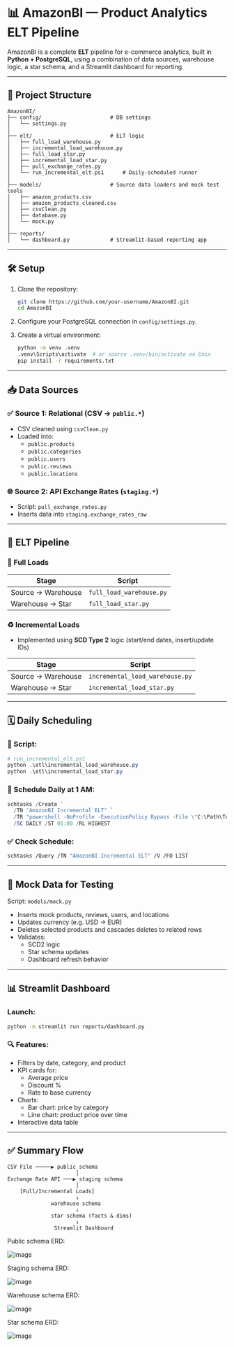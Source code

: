 # 📊 AmazonBI — Product Analytics ELT Pipeline

AmazonBI is a complete **ELT** pipeline for e-commerce analytics, built in **Python + PostgreSQL**, using a combination of data sources, warehouse logic, a star schema, and a Streamlit dashboard for reporting.

---

## 📁 Project Structure

```
AmazonBI/
├── config/                      # DB settings
│   └── settings.py
│
├── elt/                         # ELT logic
│   ├── full_load_warehouse.py
│   ├── incremental_load_warehouse.py
│   ├── full_load_star.py
│   ├── incremental_load_star.py
│   ├── pull_exchange_rates.py
│   └── run_incremental_elt.ps1      # Daily-scheduled runner
│
├── models/                      # Source data loaders and mock test tools
│   ├── amazon_products.csv
│   ├── amazon_products_cleaned.csv
│   ├── csvClean.py
│   ├── database.py
│   └── mock.py
│
├── reports/
│   └── dashboard.py             # Streamlit-based reporting app
```

---

## 🛠️ Setup

1. Clone the repository:

   ```bash
   git clone https://github.com/your-username/AmazonBI.git
   cd AmazonBI
   ```

2. Configure your PostgreSQL connection in `config/settings.py`.

3. Create a virtual environment:
   ```bash
   python -m venv .venv
   .venv\Scripts\activate  # or source .venv/bin/activate on Unix
   pip install -r requirements.txt
   ```

---

## 📥 Data Sources

### ✅ Source 1: Relational (CSV → `public.*`)

- CSV cleaned using `csvClean.py`
- Loaded into:
  - `public.products`
  - `public.categories`
  - `public.users`
  - `public.reviews`
  - `public.locations`

### 🌐 Source 2: API Exchange Rates (`staging.*`)

- Script: `pull_exchange_rates.py`
- Inserts data into `staging.exchange_rates_raw`

---

## 🔄 ELT Pipeline

### 🧱 Full Loads

| Stage              | Script                   |
| ------------------ | ------------------------ |
| Source → Warehouse | `full_load_warehouse.py` |
| Warehouse → Star   | `full_load_star.py`      |

### ♻️ Incremental Loads

- Implemented using **SCD Type 2** logic (start/end dates, insert/update IDs)

| Stage              | Script                          |
| ------------------ | ------------------------------- |
| Source → Warehouse | `incremental_load_warehouse.py` |
| Warehouse → Star   | `incremental_load_star.py`      |

---

## 🗓️ Daily Scheduling

### 🔁 Script:

```ps1
# run_incremental_elt.ps1
python .\etl\incremental_load_warehouse.py
python .\etl\incremental_load_star.py
```

### 📅 Schedule Daily at 1 AM:

```powershell
schtasks /Create `
  /TN "AmazonBI Incremental ELT" `
  /TR "powershell -NoProfile -ExecutionPolicy Bypass -File \"C:\Path\To\run_incremental_elt.ps1\"" `
  /SC DAILY /ST 01:00 /RL HIGHEST
```

### ✅ Check Schedule:

```bash
schtasks /Query /TN "AmazonBI Incremental ELT" /V /FO LIST
```

---

## 🧪 Mock Data for Testing

Script: `models/mock.py`

- Inserts mock products, reviews, users, and locations
- Updates currency (e.g. USD → EUR)
- Deletes selected products and cascades deletes to related rows
- Validates:
  - SCD2 logic
  - Star schema updates
  - Dashboard refresh behavior

---

## 📊 Streamlit Dashboard

### Launch:

```bash
python -m streamlit run reports/dashboard.py
```

### 🔍 Features:

- Filters by date, category, and product
- KPI cards for:
  - Average price
  - Discount %
  - Rate to base currency
- Charts:
  - Bar chart: price by category
  - Line chart: product price over time
- Interactive data table

---

## ✅ Summary Flow

```
CSV File ─────▶ public schema
                      │
Exchange Rate API ───▶ staging schema
                      │
    [Full/Incremental Loads]
                      ↓
              warehouse schema
                      ↓
              star schema (facts & dims)
                      ↓
               Streamlit Dashboard
```

Public schema ERD:

![image](https://github.com/user-attachments/assets/5114216e-821a-4d66-83b6-3d6b90726e84)


Staging schema ERD:

![image](https://github.com/user-attachments/assets/7baba7bd-3c30-44ae-8d36-5974c3fae10e)


Warehouse schema ERD:

![image](https://github.com/user-attachments/assets/9feebe3f-4033-48d2-bae2-106d0f9666de)



Star schema ERD:

![image](https://github.com/user-attachments/assets/f304bcbc-5764-4893-95f5-c65567da346a)








